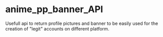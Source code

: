 # anime_pp_banner_API

Usefull api to return profile pictures and banner to be easily used for the creation of "legit" accounts on different platform.

